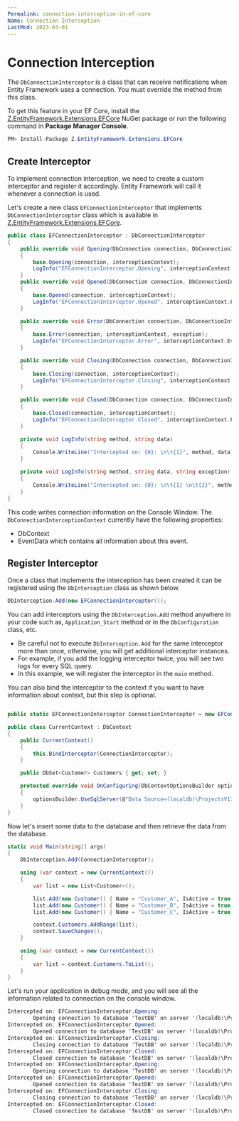 ```yaml
---
Permalink: connection-interception-in-ef-core
Name: Connection Interception
LastMod: 2023-03-01
---
```


# Connection Interception

The `DbConnectionInterceptor` is a class that can receive notifications when Entity Framework uses a connection. You must override the method from this class.

To get this feature in your EF Core, install the [Z.EntityFramework.Extensions.EFCore](https://www.nuget.org/packages/Z.EntityFramework.Extensions.EFCore/) NuGet package or run the following command in **Package Manager Console**.

```csharp
PM> Install-Package Z.EntityFramework.Extensions.EFCore
```

## Create Interceptor

To implement connection interception, we need to create a custom interceptor and register it accordingly. Entity Framework will call it whenever a connection is used.

Let's create a new class `EFConnectionInterceptor` that implements `DbConnectionInterceptor` class which is available in [Z.EntityFramework.Extensions.EFCore](https://www.nuget.org/packages/Z.EntityFramework.Extensions.EFCore/).

```csharp
public class EFConnectionInterceptor : DbConnectionInterceptor
{
    public override void Opening(DbConnection connection, DbConnectionInterceptionContext interceptionContext)
    {
        base.Opening(connection, interceptionContext);
        LogInfo("EFConnectionInterceptor.Opening", interceptionContext.EventData.ToString());                
    }
    public override void Opened(DbConnection connection, DbConnectionInterceptionContext interceptionContext)
    {
        base.Opened(connection, interceptionContext);
        LogInfo("EFConnectionInterceptor.Opened", interceptionContext.EventData.ToString());
    }

    public override void Error(DbConnection connection, DbConnectionInterceptionContext interceptionContext, Exception exception)
    {
        base.Error(connection, interceptionContext, exception);
        LogInfo("EFConnectionInterceptor.Error", interceptionContext.EventData.ToString(), exception.Message);
    }

    public override void Closing(DbConnection connection, DbConnectionInterceptionContext interceptionContext)
    {
        base.Closing(connection, interceptionContext);
        LogInfo("EFConnectionInterceptor.Closing", interceptionContext.EventData.ToString());
    }

    public override void Closed(DbConnection connection, DbConnectionInterceptionContext interceptionContext)
    {
        base.Closed(connection, interceptionContext);
        LogInfo("EFConnectionInterceptor.Closed", interceptionContext.EventData.ToString());
    }

    private void LogInfo(string method, string data)
    {
        Console.WriteLine("Intercepted on: {0}: \n\t{1}", method, data);
    }

    private void LogInfo(string method, string data, string exception)
    {
        Console.WriteLine("Intercepted on: {0}: \n\t{1} \n\t{2}", method, data, exception);
    }
}
```

This code writes connection information on the Console Window. The `DbConnectionInterceptionContext` currently have the following properties: 

 - DbContext
 - EventData which contains all information about this event.

## Register Interceptor

Once a class that implements the interception has been created it can be registered using the `DbInterception` class as shown below. 

```csharp
DbInterception.Add(new EFConnectionInterceptor());
```

You can add interceptors using the `DbInterception.Add` method anywhere in your code such as, `Application_Start` method or in the `DbConfiguration` class, etc.

 - Be careful not to execute `DbInterception.Add` for the same interceptor more than once, otherwise, you will get additional interceptor instances. 
 - For example, if you add the logging interceptor twice, you will see two logs for every SQL query.
 - In this example, we will register the interceptor in the `main` method.

You can also bind the interceptor to the context if you want to have information about context, but this step is optional.

```csharp

public static EFConnectionInterceptor ConnectionInterceptor = new EFConnectionInterceptor();

public class CurrentContext : DbContext
{
    public CurrentContext()
    {
        this.BindInterceptor(ConnectionInterceptor);
    }

    public DbSet<Customer> Customers { get; set; }

    protected override void OnConfiguring(DbContextOptionsBuilder optionsBuilder)
    {
        optionsBuilder.UseSqlServer(@"Data Source=(localdb)\ProjectsV13;Initial Catalog=TestDB;");
    }
}
```

Now let's insert some data to the database and then retrieve the data from the database.

```csharp
static void Main(string[] args)
{
    DbInterception.Add(ConnectionInterceptor);

    using (var context = new CurrentContext())
    {
        var list = new List<Customer>();

        list.Add(new Customer() { Name = "Customer_A", IsActive = true });
        list.Add(new Customer() { Name = "Customer_B", IsActive = true });
        list.Add(new Customer() { Name = "Customer_C", IsActive = true });

        context.Customers.AddRange(list);
        context.SaveChanges();
    }

    using (var context = new CurrentContext())
    {
        var list = context.Customers.ToList();
    }
}
```

Let's run your application in debug mode, and you will see all the information related to connection on the console window.

```csharp
Intercepted on: EFConnectionInterceptor.Opening:
        Opening connection to database 'TestDB' on server '(localdb)\ProjectsV13'.
Intercepted on: EFConnectionInterceptor.Opened:
        Opened connection to database 'TestDB' on server '(localdb)\ProjectsV13'.
Intercepted on: EFConnectionInterceptor.Closing:
        Closing connection to database 'TestDB' on server '(localdb)\ProjectsV13'.
Intercepted on: EFConnectionInterceptor.Closed:
        Closed connection to database 'TestDB' on server '(localdb)\ProjectsV13'.
Intercepted on: EFConnectionInterceptor.Opening:
        Opening connection to database 'TestDB' on server '(localdb)\ProjectsV13'.
Intercepted on: EFConnectionInterceptor.Opened:
        Opened connection to database 'TestDB' on server '(localdb)\ProjectsV13'.
Intercepted on: EFConnectionInterceptor.Closing:
        Closing connection to database 'TestDB' on server '(localdb)\ProjectsV13'.
Intercepted on: EFConnectionInterceptor.Closed:
        Closed connection to database 'TestDB' on server '(localdb)\ProjectsV13'.
```
